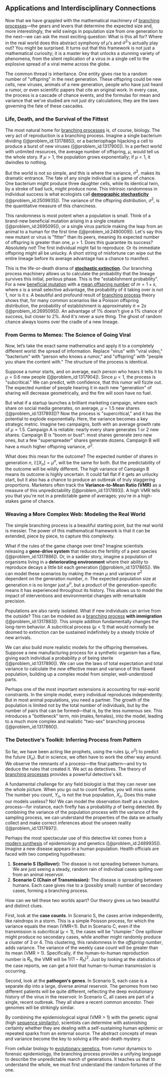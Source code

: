 ## Applications and Interdisciplinary Connections

Now that we have grappled with the mathematical machinery of [branching processes](@article_id:275554)—the gears and levers that determine the expected size and, more interestingly, the wild swings in population size from one generation to the next—we can ask the most exciting question: What is this all for? Where in the real world does this abstract symphony of $\mu$’s and $\sigma^2$’s actually play out? You might be surprised. It turns out that this framework is not just a mathematical curiosity; it is a master key that unlocks a stunning variety of phenomena, from the silent replication of a virus in a single cell to the explosive spread of a viral meme across the globe.

The common thread is inheritance. One entity gives rise to a random number of "offspring" in the next generation. These offspring could be new cells, new viruses, animals of a new generation, people who have just heard a rumor, or even scientific papers that cite an original work. In every case, the process is a cascade of chance events, and the formulas for mean and variance that we've studied are not just dry calculations; they are the laws governing the fate of these cascades.

### Life, Death, and the Survival of the Fittest

The most natural home for [branching processes](@article_id:275554) is, of course, biology. The very act of reproduction is a branching process. Imagine a single bacterium dividing ([@problem_id:1317885]), or a bacteriophage hijacking a cell to produce a burst of new viruses ([@problem_id:1317900]). In a perfect world with unlimited resources, the average number of offspring, $\mu$, would tell us the whole story. If $\mu > 1$, the population grows exponentially; if $\mu < 1$, it dwindles to nothing.

But the world is not so simple, and this is where the variance, $\sigma^2$, makes its dramatic entrance. The fate of any single individual is a game of chance. One bacterium might produce three daughter cells, while its identical twin, by a stroke of bad luck, might produce none. This intrinsic randomness in individual success is what ecologists call **[demographic stochasticity](@article_id:146042)** ([@problem_id:2509935]). The variance of the offspring distribution, $\sigma^2$, is the quantitative measure of this chanciness.

This randomness is most potent when a population is small. Think of a brand-new beneficial mutation arising in a single creature ([@problem_id:2695095]), or a single virus particle making the leap from an animal to a human for the first time ([@problem_id:2490009]). Let's say this new mutant or virus is "fitter" than its peers, meaning its expected number of offspring is greater than one, $\mu > 1$. Does this guarantee its success? Absolutely not! The first individual might fail to reproduce. Or its immediate offspring might all be unlucky. A short string of misfortune can wipe out the entire lineage before its average advantage has a chance to manifest.

This is the life-or-death drama of **[stochastic extinction](@article_id:260355)**. Our branching process machinery allows us to calculate the probability that the lineage survives this initial, perilous phase. This is the "establishment probability". For a new [beneficial mutation](@article_id:177205) with a [mean offspring number](@article_id:269434) of $m = 1+s$, where $s$ is a small selective advantage, the probability of it taking over is not $1$, nor is it $s$. A beautiful and profound result of [branching process](@article_id:150257) theory shows that, for many common scenarios like a Poisson offspring distribution, the probability of establishment is approximately $\pi \approx 2s$ ([@problem_id:2695095]). An advantage of 1% doesn't give a 1% chance of success, but closer to 2%. And it's never a sure thing. The ghost of random chance always looms over the cradle of a new lineage.

### From Germs to Memes: The Science of Going Viral

Now, let’s take the exact same mathematics and apply it to a completely different world: the spread of information. Replace "virus" with "viral video," "bacterium" with "person who knows a rumor," and "offspring" with "people you share the content with." The structure of the process is identical.

Suppose a rumor starts, and on average, each person who hears it tells it to $\mu=0.6$ new people ([@problem_id:1317904]). Since $\mu < 1$, the process is "subcritical." We can predict, with confidence, that this rumor will fizzle out. The expected number of people hearing it in each new "generation" of sharing will decrease geometrically, and the fire will soon have no fuel.

But what if a startup launches a brilliant marketing campaign, where each share on social media generates, on average, $\mu=1.5$ new shares ([@problem_id:1317893])? Now the process is "supercritical," and it has the potential to explode exponentially. Here, the variance becomes a key strategic metric. Imagine two campaigns, both with an average growth rate of $\mu=1.5$. Campaign A is reliable: nearly every share generates 1 or 2 new shares. Campaign B is "boom or bust": most shares generate zero new ones, but a few "superspreader" shares generate dozens. Campaign B will have a much higher offspring variance, $\sigma^2$.

What does this mean for the outcome? The expected number of shares in generation $n$, $\mathbb{E}[X_n] = \mu^n$, will be the same for both. But the predictability of the outcome will be wildly different. The high variance of Campaign B means its outcome is highly uncertain. It could fall flat if it gets an unlucky start, but it also has a chance to produce an outbreak of truly staggering proportions. Marketers often track the **Variance-to-Mean Ratio (VMR)** as a measure of this unpredictability ([@problem_id:1317893]). A high VMR tells you that you're not in a predictable game of averages; you're in a high-stakes game of chance.

### Weaving a More Complex Web: Modeling the Real World

The simple branching process is a beautiful starting point, but the real world is messier. The power of this mathematical framework is that it can be extended, piece by piece, to capture this complexity.

What if the rules of the game change over time? Imagine scientists releasing a **gene-drive system** that reduces the fertility of a pest species ([@problem_id:1317886]). Or, in a sadder story, imagine a population of organisms living in a **deteriorating environment** where their ability to reproduce decays a little bit each generation ([@problem_id:1317865]). We can model these scenarios by making the mean $\mu$ and variance $\sigma^2$ dependent on the generation number, $n$. The expected population size at generation $n$ is no longer just $\mu^n$, but a product of the generation-specific means it has experienced throughout its history. This allows us to model the impact of interventions and environmental changes with remarkable precision.

Populations are also rarely isolated. What if new individuals can arrive from the outside? This can be modeled as a [branching process](@article_id:150257) **with immigration** ([@problem_id:1317883]). This simple addition fundamentally changes the long-term behavior. A subcritical process ($\mu < 1$) that would normally be doomed to extinction can be sustained indefinitely by a steady trickle of new arrivals.

We can also build more realistic models for the offspring themselves. Suppose a new manufacturing process for a synthetic organism has a flaw, giving each individual a probability $p$ of being sterile ([@problem_id:1317890]). We can use the laws of total expectation and total variance to calculate the *new* effective mean and variance of this flawed population, building up a complex model from simpler, well-understood parts.

Perhaps one of the most important extensions is accounting for real-world constraints. In the simple model, every individual reproduces independently. But in most animal populations, you need a partner. The growth of the population is limited not by the total number of individuals, but by the number of pairs that can be formed—that is, by the less numerous sex. This introduces a "bottleneck" term, $\min(\text{males}, \text{females})$, into the model, leading to a much more complex and realistic "two-sex" branching process ([@problem_id:1317860]).

### The Detective's Toolkit: Inferring Process from Pattern

So far, we have been acting like prophets, using the rules ($\mu, \sigma^2$) to predict the future ($X_n$). But in science, we often have to work the other way around. We observe the remnants of a process—the final pattern—and try to deduce the rules that created it. We act as detectives. The theory of [branching processes](@article_id:275554) provides a powerful detective's kit.

A fundamental challenge for any field biologist is that they can never see the whole picture. When you go out to count fireflies, you will miss some. The number you count, $Y_n$, is not the true population, $X_n$. Does this make our models useless? No! We can model the observation itself as a random process—for instance, each firefly has a probability $p$ of being detected. By combining the variance of the population process with the variance of the sampling process, we can understand the properties of the data we actually collect and make correct inferences about the unseen reality ([@problem_id:1317897]).

Perhaps the most spectacular use of this detective kit comes from a [modern synthesis](@article_id:168960) of epidemiology and genetics ([@problem_id:2489935]). Imagine a new disease appears in a human population. Health officials are faced with two competing hypotheses:
1.  **Scenario S (Spillover):** The disease is not spreading between humans. We are just seeing a steady, random rain of individual cases spilling over from an animal reservoir.
2.  **Scenario C (Chain of Transmission):** The disease *is* spreading between humans. Each case gives rise to a (possibly small) number of secondary cases, forming a branching process.

How can we tell these two worlds apart? Our theory gives us two beautiful and distinct clues.

First, look at the **case counts**. In Scenario S, the cases arrive independently, like raindrops in a storm. This is a simple Poisson process, for which the variance equals the mean (VMR=1). But in Scenario C, even if the transmission is subcritical ($\mu < 1$), the cases will be "clumpier." One spillover might produce no secondary cases, while another might randomly produce a cluster of 3 or 4. This clustering, this randomness in the *offspring number*, adds variance. The variance of the weekly case count will be greater than its mean (VMR > 1). Specifically, if the human-to-human reproduction number is $R_h$, the VMR will be $1/(1-R_h)^2$. Just by looking at the statistics of the case reports, we can get a hint that human-to-human transmission is occurring.

Second, look at the **pathogen's genes**. In Scenario S, each case is a separate dip into a large, diverse animal reservoir. The genomes from two different patients will be quite different, reflecting the deep evolutionary history of the virus in the reservoir. In Scenario C, all cases are part of a single, recent outbreak. They all share a recent common ancestor. Their genomes will be strikingly similar.

By combining the epidemiological signal (VMR > 1) with the genetic signal (high [sequence similarity](@article_id:177799)), scientists can determine with astonishing certainty whether they are dealing with a self-sustaining human epidemic or repeated sparks from an external source. The abstract concepts of mean and variance become the key to solving a life-and-death mystery.

From cellular biology to [evolutionary genetics](@article_id:169737), from rumor dynamics to forensic epidemiology, the branching process provides a unifying language to describe the unpredictable march of generations. It teaches us that to understand the whole, we must first understand the random fortunes of the one.